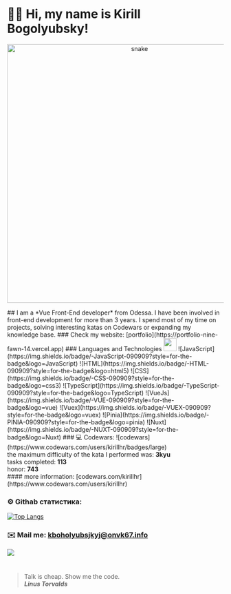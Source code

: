 # 👋🏻 Hi, my name is **Kirill Bogolyubsky**!
<p align="center">
 <img width="600" src="assets/github-snake.svg" alt="snake"/>
</p>
## I am a *Vue Front-End developer* from Odessa. I have been involved in front-end development for more than 3 years. I spend most of my time on projects, solving interesting katas on Codewars or expanding my knowledge base.
### Check my website: [portfolio](https://portfolio-nine-fawn-14.vercel.app)
### Languages and Technologies <img src="https://media.giphy.com/media/WUlplcMpOCEmTGBtBW/giphy.gif" width="30px"> 
![JavaScript](https://img.shields.io/badge/-JavaScript-090909?style=for-the-badge&logo=JavaScript)
![HTML](https://img.shields.io/badge/-HTML-090909?style=for-the-badge&logo=html5)
![CSS](https://img.shields.io/badge/-CSS-090909?style=for-the-badge&logo=css3)
![TypeScript](https://img.shields.io/badge/-TypeScript-090909?style=for-the-badge&logo=TypeScript)
![VueJs](https://img.shields.io/badge/-VUE-090909?style=for-the-badge&logo=vue)
![Vuex](https://img.shields.io/badge/-VUEX-090909?style=for-the-badge&logo=vuex)
![Pinia](https://img.shields.io/badge/-PINIA-090909?style=for-the-badge&logo=pinia)
![Nuxt](https://img.shields.io/badge/-NUXT-090909?style=for-the-badge&logo=Nuxt)
### 💻 Codewars:
![codewars](https://www.codewars.com/users/kirillhr/badges/large) <br/>
  the maximum difficulty of the kata I performed was: <strong>3kyu</strong> <br/>
  tasks completed: <strong>113</strong> <br/>
  honor: <strong>743</strong> <br/>
#### more information: [codewars.com/kirillhr](https://www.codewars.com/users/kirillhr)

### ⚙️ Githab статистика:

[![Top Langs](https://github-readme-stats.vercel.app/api/top-langs/?username=bogolubsky&layout=compact)](https://github.com/anuraghazra/github-readme-stats)

### ✉️ Mail me: kboholyubsjkyj@onvk67.info
![](https://komarev.com/ghpvc/?username=bogolubsky)
#
> Talk is cheap. Show me the code. <br/>
> ***Linus Torvalds***
